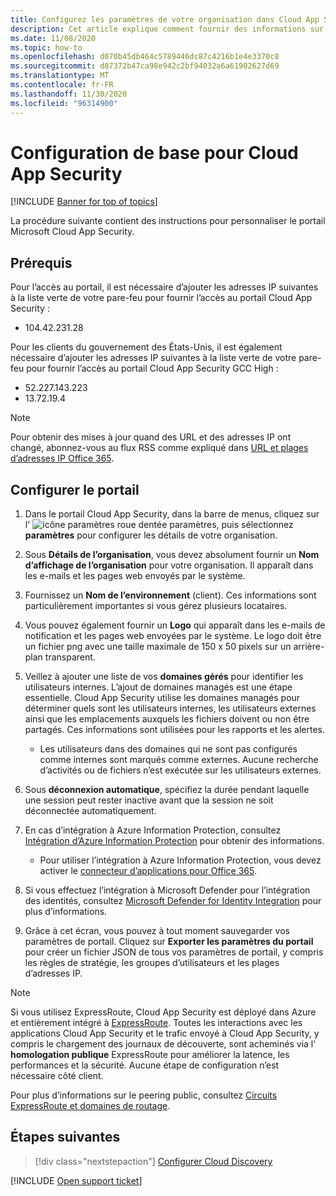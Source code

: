 ```yaml
---
title: Configurez les paramètres de votre organisation dans Cloud App Security
description: Cet article explique comment fournir des informations sur votre organisation dans Cloud App Security.
ms.date: 11/08/2020
ms.topic: how-to
ms.openlocfilehash: d070b45db464c5789446dc87c4216b1e4e3370c8
ms.sourcegitcommit: d87372b47ca98e942c2bf94032a6a61902627d69
ms.translationtype: MT
ms.contentlocale: fr-FR
ms.lasthandoff: 11/30/2020
ms.locfileid: "96314900"
---
```

# <a name="basic-setup-for-cloud-app-security"></a>Configuration de base pour Cloud App Security

[!INCLUDE [Banner for top of topics](includes/banner.md)]

La procédure suivante contient des instructions pour personnaliser le portail Microsoft Cloud App Security.

## <a name="prerequisites"></a>Prérequis

Pour l’accès au portail, il est nécessaire d’ajouter les adresses IP suivantes à la liste verte de votre pare-feu pour fournir l’accès au portail Cloud App Security :

* 104.42.231.28

Pour les clients du gouvernement des États-Unis, il est également nécessaire d’ajouter les adresses IP suivantes à la liste verte de votre pare-feu pour fournir l’accès au portail Cloud App Security GCC High :

* 52.227.143.223
* 13.72.19.4

> [!NOTE]
> Pour obtenir des mises à jour quand des URL et des adresses IP ont changé, abonnez-vous au flux RSS comme expliqué dans [URL et plages d’adresses IP Office 365](https://support.office.com/article/Office-365-URLs-and-IP-address-ranges-8548a211-3fe7-47cb-abb1-355ea5aa88a2).

## <a name="set-up-the-portal"></a>Configurer le portail

1. Dans le portail Cloud App Security, dans la barre de menus, cliquez sur l' ![icône](media/settings-icon.png "Icône des paramètres") paramètres roue dentée paramètres, puis sélectionnez **paramètres** pour configurer les détails de votre organisation.

1. Sous **Détails de l’organisation**, vous devez absolument fournir un **Nom d’affichage de l’organisation** pour votre organisation. Il apparaît dans les e-mails et les pages web envoyés par le système.

1. Fournissez un **Nom de l’environnement** (client). Ces informations sont particulièrement importantes si vous gérez plusieurs locataires.

1. Vous pouvez également fournir un **Logo** qui apparaît dans les e-mails de notification et les pages web envoyées par le système. Le logo doit être un fichier png avec une taille maximale de 150 x 50 pixels sur un arrière-plan transparent.

1. Veillez à ajouter une liste de vos **domaines gérés** pour identifier les utilisateurs internes. L’ajout de domaines managés est une étape essentielle. Cloud App Security utilise les domaines managés pour déterminer quels sont les utilisateurs internes, les utilisateurs externes ainsi que les emplacements auxquels les fichiers doivent ou non être partagés. Ces informations sont utilisées pour les rapports et les alertes.

    * Les utilisateurs dans des domaines qui ne sont pas configurés comme internes sont marqués comme externes. Aucune recherche d’activités ou de fichiers n’est exécutée sur les utilisateurs externes.

1. Sous **déconnexion automatique**, spécifiez la durée pendant laquelle une session peut rester inactive avant que la session ne soit déconnectée automatiquement.

1. En cas d’intégration à Azure Information Protection, consultez [Intégration d’Azure Information Protection](azip-integration.md) pour obtenir des informations.

    * Pour utiliser l’intégration à Azure Information Protection, vous devez activer le [connecteur d’applications pour Office 365](connect-office-365-to-microsoft-cloud-app-security.md).

1. Si vous effectuez l’intégration à Microsoft Defender pour l’intégration des identités, consultez [Microsoft Defender for Identity Integration](azip-integration.md) pour plus d’informations.

1. Grâce à cet écran, vous pouvez à tout moment sauvegarder vos paramètres de portail. Cliquez sur **Exporter les paramètres du portail** pour créer un fichier JSON de tous vos paramètres de portail, y compris les règles de stratégie, les groupes d’utilisateurs et les plages d’adresses IP.

> [!NOTE]
> Si vous utilisez ExpressRoute, Cloud App Security est déployé dans Azure et entièrement intégré à [ExpressRoute](/azure/expressroute/expressroute-introduction). Toutes les interactions avec les applications Cloud App Security et le trafic envoyé à Cloud App Security, y compris le chargement des journaux de découverte, sont acheminés via l' **homologation publique** ExpressRoute pour améliorer la latence, les performances et la sécurité. Aucune étape de configuration n’est nécessaire côté client.
>
> Pour plus d’informations sur le peering public, consultez [Circuits ExpressRoute et domaines de routage](/azure/expressroute/expressroute-circuit-peerings).

## <a name="next-steps"></a>Étapes suivantes

> [!div class="nextstepaction"]
> [Configurer Cloud Discovery](set-up-cloud-discovery.md)

[!INCLUDE [Open support ticket](includes/support.md)]